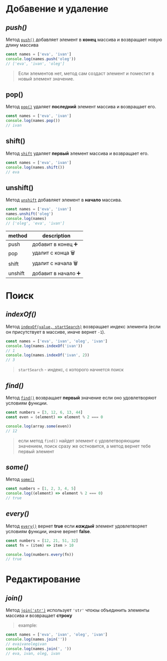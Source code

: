 # Добавение и удаление 
## _push()_
Метод [`push()`](https://developer.mozilla.org/en-US/docs/Web/JavaScript/Reference/Global_Objects/Array/push) добавляет элемент в **конец** массива и возвращает новую длину массива
```js
const names = ['eva', 'ivan']
console.log(names.push('oleg'))
// ['eva', 'ivan', 'oleg']
```
> Если элементов нет, метод сам создаст элемент и поместит в новый элемент значение.

## pop()
Метод [`pop()`](https://developer.mozilla.org/en-US/docs/Web/JavaScript/Reference/Global_Objects/Array/pop) удаляет **последний** элемент массива и возвращает его.
```js
const names = ['eva', 'ivan']
console.log(names.pop())
// ivan
```

## shift()
Метод [`shift`](https://developer.mozilla.org/en-US/docs/Web/JavaScript/Reference/Global_Objects/Array/shift) удаляет **первый** элемент массива и возвращает его. 
```js
const names = ['eva', 'ivan']
console.log(names.shift())
// eva
```

## unshift()
Метод [`unshift`](https://developer.mozilla.org/en-US/docs/Web/JavaScript/Reference/Global_Objects/Array/unshift) добавляет элемент в **начало** массива.
```js
const names = ['eva', 'ivan']
names.unshift('oleg')
console.log(names)
// ['oleg', 'eva', 'ivan']
```

| method | description |
| ------ | ------ |
| push | добавит в конец ➕|
| pop | удалит с конца 🗑️|
| shift | удалит с начала 🗑️|
| unshift | добавит в начало ➕|

# Поиск 
## _indexOf()_
Метод [`indexOf(value, startSearch)`](https://developer.mozilla.org/en-US/docs/Web/JavaScript/Reference/Global_Objects/Array/indexOf) возвращает индекс элемента (если он присутствует в массиве, иначе вернет `-1`).
```js
const names = ['eva', 'ivan', 'oleg', 'ivan']
console.log(names.indexOf('ivan'))
// 1
console.log(names.indexOf('ivan', 2))
// 3
```

> `startSearch` - индекс, с которого начнется поиск

## _find()_
Метод [`find()`](https://developer.mozilla.org/en-US/docs/Web/JavaScript/Reference/Global_Objects/Array/find) возвращает 
**первый** значение если оно удовлетворяют условиям функции.
```js
const numbers = [3, 12, 6, 13, 44]
const even = (element) => element % 2 === 0

console.log(array.some(even))
// 12
```

> если метод `find()` найдет элемент с удовлетворяющим значением, поиск сразу же остновится, а метод вернет тебе первый элемент

## _some()_
Метод [`some()`](https://developer.mozilla.org/en-US/docs/Web/JavaScript/Reference/Global_Objects/Array/some)
``` js
const numbers = [1, 2, 3, 4, 5]
console.log((element) => element % 2 === 0)
// true
```

## _every()_ 
Метод [`every()`](https://developer.mozilla.org/en-US/docs/Web/JavaScript/Reference/Global_Objects/Array/every) вернет **true** если ***каждый*** элемент удовлетворяет условиям функции, иначе вернет **false**.
```js
const numbers = [12, 21, 51, 32]
const fn = (item) => item > 10

console.log(numbers.every(fn))
// true
```


# Редактирование
## _join()_
Метод [`join('str')`](https://developer.mozilla.org/en-US/docs/Web/JavaScript/Reference/Global_Objects/Array/join) использует `'str'` чтоюы объединить элементы массива и возвращает **строку**
> example:
```js
const names = ['eva', 'ivan', 'oleg', 'ivan']
console.log(names.join(''))
// evaivanolegivan
console.log(names.join(', '))
// eva, ivan, oleg, ivan
```

